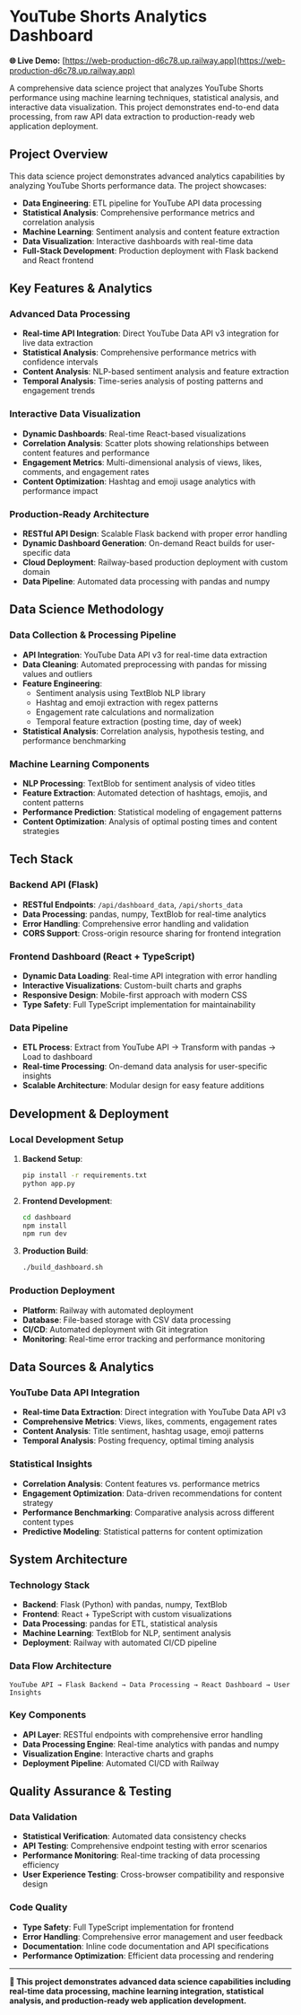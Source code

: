 # YouTube Shorts Analytics Dashboard

**🌐 Live Demo:** [https://web-production-d6c78.up.railway.app](https://web-production-d6c78.up.railway.app)

A comprehensive data science project that analyzes YouTube Shorts performance using machine learning techniques, statistical analysis, and interactive data visualization. This project demonstrates end-to-end data processing, from raw API data extraction to production-ready web application deployment.

## Project Overview

This data science project demonstrates advanced analytics capabilities by analyzing YouTube Shorts performance data. The project showcases:

- **Data Engineering**: ETL pipeline for YouTube API data processing
- **Statistical Analysis**: Comprehensive performance metrics and correlation analysis
- **Machine Learning**: Sentiment analysis and content feature extraction
- **Data Visualization**: Interactive dashboards with real-time data
- **Full-Stack Development**: Production deployment with Flask backend and React frontend

## Key Features & Analytics

### Advanced Data Processing

- **Real-time API Integration**: Direct YouTube Data API v3 integration for live data extraction
- **Statistical Analysis**: Comprehensive performance metrics with confidence intervals
- **Content Analysis**: NLP-based sentiment analysis and feature extraction
- **Temporal Analysis**: Time-series analysis of posting patterns and engagement trends

### Interactive Data Visualization

- **Dynamic Dashboards**: Real-time React-based visualizations
- **Correlation Analysis**: Scatter plots showing relationships between content features and performance
- **Engagement Metrics**: Multi-dimensional analysis of views, likes, comments, and engagement rates
- **Content Optimization**: Hashtag and emoji usage analytics with performance impact

### Production-Ready Architecture

- **RESTful API Design**: Scalable Flask backend with proper error handling
- **Dynamic Dashboard Generation**: On-demand React builds for user-specific data
- **Cloud Deployment**: Railway-based production deployment with custom domain
- **Data Pipeline**: Automated data processing with pandas and numpy

## Data Science Methodology

### Data Collection & Processing Pipeline

- **API Integration**: YouTube Data API v3 for real-time data extraction
- **Data Cleaning**: Automated preprocessing with pandas for missing values and outliers
- **Feature Engineering**:
  - Sentiment analysis using TextBlob NLP library
  - Hashtag and emoji extraction with regex patterns
  - Engagement rate calculations and normalization
  - Temporal feature extraction (posting time, day of week)
- **Statistical Analysis**: Correlation analysis, hypothesis testing, and performance benchmarking

### Machine Learning Components

- **NLP Processing**: TextBlob for sentiment analysis of video titles
- **Feature Extraction**: Automated detection of hashtags, emojis, and content patterns
- **Performance Prediction**: Statistical modeling of engagement patterns
- **Content Optimization**: Analysis of optimal posting times and content strategies

## Tech Stack

### Backend API (Flask)

- **RESTful Endpoints**: `/api/dashboard_data`, `/api/shorts_data`
- **Data Processing**: pandas, numpy, TextBlob for real-time analytics
- **Error Handling**: Comprehensive error handling and validation
- **CORS Support**: Cross-origin resource sharing for frontend integration

### Frontend Dashboard (React + TypeScript)

- **Dynamic Data Loading**: Real-time API integration with error handling
- **Interactive Visualizations**: Custom-built charts and graphs
- **Responsive Design**: Mobile-first approach with modern CSS
- **Type Safety**: Full TypeScript implementation for maintainability

### Data Pipeline

- **ETL Process**: Extract from YouTube API → Transform with pandas → Load to dashboard
- **Real-time Processing**: On-demand data analysis for user-specific insights
- **Scalable Architecture**: Modular design for easy feature additions

## Development & Deployment

### Local Development Setup

1. **Backend Setup**:

   ```bash
   pip install -r requirements.txt
   python app.py
   ```

2. **Frontend Development**:

   ```bash
   cd dashboard
   npm install
   npm run dev
   ```

3. **Production Build**:
   ```bash
   ./build_dashboard.sh
   ```

### Production Deployment

- **Platform**: Railway with automated deployment
- **Database**: File-based storage with CSV data processing
- **CI/CD**: Automated deployment with Git integration
- **Monitoring**: Real-time error tracking and performance monitoring

## Data Sources & Analytics

### YouTube Data API Integration

- **Real-time Data Extraction**: Direct integration with YouTube Data API v3
- **Comprehensive Metrics**: Views, likes, comments, engagement rates
- **Content Analysis**: Title sentiment, hashtag usage, emoji patterns
- **Temporal Analysis**: Posting frequency, optimal timing analysis

### Statistical Insights

- **Correlation Analysis**: Content features vs. performance metrics
- **Engagement Optimization**: Data-driven recommendations for content strategy
- **Performance Benchmarking**: Comparative analysis across different content types
- **Predictive Modeling**: Statistical patterns for content optimization

## System Architecture

### Technology Stack

- **Backend**: Flask (Python) with pandas, numpy, TextBlob
- **Frontend**: React + TypeScript with custom visualizations
- **Data Processing**: pandas for ETL, statistical analysis
- **Machine Learning**: TextBlob for NLP, sentiment analysis
- **Deployment**: Railway with automated CI/CD pipeline

### Data Flow Architecture

```
YouTube API → Flask Backend → Data Processing → React Dashboard → User Insights
```

### Key Components

- **API Layer**: RESTful endpoints with comprehensive error handling
- **Data Processing Engine**: Real-time analytics with pandas and numpy
- **Visualization Engine**: Interactive charts and graphs
- **Deployment Pipeline**: Automated CI/CD with Railway

## Quality Assurance & Testing

### Data Validation

- **Statistical Verification**: Automated data consistency checks
- **API Testing**: Comprehensive endpoint testing with error scenarios
- **Performance Monitoring**: Real-time tracking of data processing efficiency
- **User Experience Testing**: Cross-browser compatibility and responsive design

### Code Quality

- **Type Safety**: Full TypeScript implementation for frontend
- **Error Handling**: Comprehensive error management and user feedback
- **Documentation**: Inline code documentation and API specifications
- **Performance Optimization**: Efficient data processing and rendering

---

**🎯 This project demonstrates advanced data science capabilities including real-time data processing, machine learning integration, statistical analysis, and production-ready web application development.**
